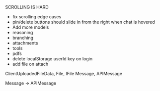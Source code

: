 SCROLLING IS HARD

- fix scrolling edge cases
- pin/delete buttons should slide in from the right when chat is hovered
- Add more models
- reasoning
- branching
- attachments
- tools
- pdfs
- delete localStorage userId key on login
- add file on attach

ClientUploadedFileData, File, IFile
Message, APIMessage

Message -> APIMessage
